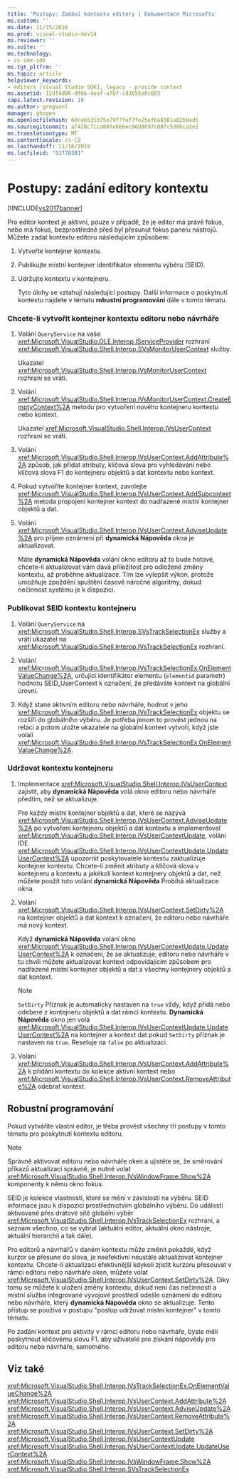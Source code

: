 ```yaml
---
title: 'Postupy: Zadání kontextu editory | Dokumentace Microsoftu'
ms.custom: ''
ms.date: 11/15/2016
ms.prod: visual-studio-dev14
ms.reviewer: ''
ms.suite: ''
ms.technology:
- vs-ide-sdk
ms.tgt_pltfrm: ''
ms.topic: article
helpviewer_keywords:
- editors [Visual Studio SDK], legacy - provide context
ms.assetid: 12df4d06-df6b-4eaf-a7bf-c83655a0c683
caps.latest.revision: 18
ms.author: gregvanl
manager: ghogen
ms.openlocfilehash: 60ce6535375e79f7fef7fe25ef6a8381a02b0ad5
ms.sourcegitcommit: af428c7ccd007e668ec0dd8697c88fc5d8bca1e2
ms.translationtype: MT
ms.contentlocale: cs-CZ
ms.lasthandoff: 11/16/2018
ms.locfileid: "51778381"
---
```

# <a name="how-to-provide-context-for-editors"></a>Postupy: zadání editory kontextu
[!INCLUDE[vs2017banner](../includes/vs2017banner.md)]

Pro editor kontext je aktivní, pouze v případě, že je editor má právě fokus, nebo má fokus, bezprostředně před byl přesunut fokus panelu nástrojů. Můžete zadat kontextu editoru následujícím způsobem:  
  
1. Vytvořte kontejner kontextu.  
  
2. Publikujte místní kontejner identifikátor elementu výběru (SEID).  
  
3. Udržujte kontextu v kontejneru.  
  
   Tyto úlohy se vztahují následující postupy. Další informace o poskytnutí kontextu najdete v tématu **robustní programování** dále v tomto tématu.  
  
### <a name="to-create-a-context-bag-for-an-editor-or-a-designer"></a>Chcete-li vytvořit kontejner kontextu editoru nebo návrháře  
  
1.  Volání `QueryService` na vaše <xref:Microsoft.VisualStudio.OLE.Interop.IServiceProvider> rozhraní <xref:Microsoft.VisualStudio.Shell.Interop.SVsMonitorUserContext> služby.  
  
     Ukazatel <xref:Microsoft.VisualStudio.Shell.Interop.IVsMonitorUserContext> rozhraní se vrátí.  
  
2.  Volání <xref:Microsoft.VisualStudio.Shell.Interop.IVsMonitorUserContext.CreateEmptyContext%2A> metodu pro vytvoření nového kontejneru kontextu nebo kontext.  
  
     Ukazatel <xref:Microsoft.VisualStudio.Shell.Interop.IVsUserContext> rozhraní se vrátí.  
  
3.  Volání <xref:Microsoft.VisualStudio.Shell.Interop.IVsUserContext.AddAttribute%2A> způsob, jak přidat atributy, klíčová slova pro vyhledávání nebo klíčová slova F1 do kontejneru objektů a dat kontextu nebo kontext.  
  
4.  Pokud vytvoříte kontejner kontext, zavolejte <xref:Microsoft.VisualStudio.Shell.Interop.IVsUserContext.AddSubcontext%2A> metoda propojení kontejner kontext do nadřazené místní kontejner objektů a dat.  
  
5.  Volání <xref:Microsoft.VisualStudio.Shell.Interop.IVsUserContext.AdviseUpdate%2A> pro příjem oznámení při **dynamická Nápověda** okna je aktualizovat.  
  
     Máte **dynamická Nápověda** volání okno editoru až to bude hotové, chcete-li aktualizovat vám dává příležitost pro odložené změny kontextu, až proběhne aktualizace. Tím lze vylepšit výkon, protože umožňuje zpoždění spuštění časově náročné algoritmy, dokud nečinnost systému je k dispozici.  
  
### <a name="to-publish-the-context-bag-to-the-seid"></a>Publikovat SEID kontextu kontejneru  
  
1.  Volání `QueryService` na <xref:Microsoft.VisualStudio.Shell.Interop.SVsTrackSelectionEx> služby a vrátí ukazatel na <xref:Microsoft.VisualStudio.Shell.Interop.IVsTrackSelectionEx> rozhraní.  
  
2.  Volání <xref:Microsoft.VisualStudio.Shell.Interop.IVsTrackSelectionEx.OnElementValueChange%2A>, určující identifikátor elementu (`elementid` parametr) hodnotu SEID_UserContext k označení, že předáváte kontext na globální úrovni.  
  
3.  Když stane aktivním editoru nebo návrháře, hodnot v jeho <xref:Microsoft.VisualStudio.Shell.Interop.IVsTrackSelectionEx> objektu se rozšíří do globálního výběru. Je potřeba jenom to provést jednou na relaci a potom uložte ukazatele na globální kontext vytvoří, když jste volali <xref:Microsoft.VisualStudio.Shell.Interop.IVsTrackSelectionEx.OnElementValueChange%2A>.  
  
### <a name="to-maintain-the-context-bag"></a>Udržovat kontextu kontejneru  
  
1.  Implementace <xref:Microsoft.VisualStudio.Shell.Interop.IVsUserContext> zajistit, aby **dynamická Nápověda** volá okno editoru nebo návrháře předtím, než se aktualizuje.  
  
     Pro každý místní kontejner objektů a dat, které se nazývá <xref:Microsoft.VisualStudio.Shell.Interop.IVsUserContext.AdviseUpdate%2A> po vytvoření kontejneru objektů a dat kontextu a implementoval <xref:Microsoft.VisualStudio.Shell.Interop.IVsUserContextUpdate>, volání IDE <xref:Microsoft.VisualStudio.Shell.Interop.IVsUserContextUpdate.UpdateUserContext%2A> upozornit poskytovatele kontextu zaktualizuje kontejner kontextu. Chcete-li změnit atributy a klíčová slova v kontejneru a kontextu a jakékoli kontext kontejnery objektů a dat, než můžete použít toto volání **dynamická Nápověda** Probíhá aktualizace okna.  
  
2.  Volání <xref:Microsoft.VisualStudio.Shell.Interop.IVsUserContext.SetDirty%2A> na kontejner objektů a dat kontext k označení, že editoru nebo návrháře má nový kontext.  
  
     Když **dynamická Nápověda** volání okno <xref:Microsoft.VisualStudio.Shell.Interop.IVsUserContextUpdate.UpdateUserContext%2A> k označení, že se aktualizuje, editoru nebo návrháře v tu chvíli můžete aktualizovat kontext odpovídajícím způsobem pro nadřazené místní kontejner objektů a dat a všechny kontejnery objektů a dat kontext.  
  
    > [!NOTE]
    >  `SetDirty` Příznak je automaticky nastaven na `true` vždy, když přidá nebo odebere z kontejneru objektů a dat rámci kontextu. **Dynamická Nápověda** okno jen volá <xref:Microsoft.VisualStudio.Shell.Interop.IVsUserContextUpdate.UpdateUserContext%2A> na kontejner a kontext dat pokud `SetDirty` příznak je nastaven na `true`. Resetuje na `false` po aktualizaci.  
  
3.  Volání <xref:Microsoft.VisualStudio.Shell.Interop.IVsUserContext.AddAttribute%2A> k přidání kontextu do kolekce aktivní kontext nebo <xref:Microsoft.VisualStudio.Shell.Interop.IVsUserContext.RemoveAttribute%2A> odebrat kontext.  
  
## <a name="robust-programming"></a>Robustní programování  
 Pokud vytváříte vlastní editor, je třeba provést všechny tři postupy v tomto tématu pro poskytnutí kontextu editoru.  
  
> [!NOTE]
>  Správně aktivovat editoru nebo návrháře oken a ujistěte se, že směrování příkazů aktualizaci správně, je nutné volat <xref:Microsoft.VisualStudio.Shell.Interop.IVsWindowFrame.Show%2A> komponenty k němu okno fokus.  
  
 SEID je kolekce vlastností, které se mění v závislosti na výběru. SEID informace jsou k dispozici prostřednictvím globálního výběru. Do události aktivované přes drátové sítě globální výběr <xref:Microsoft.VisualStudio.Shell.Interop.IVsTrackSelectionEx> rozhraní, a seznam všechno, co se vybral (aktuální editor, aktuální okno nástroje, aktuální hierarchií a tak dále).  
  
 Pro editorů a návrhářů v daném kontextu může změnit pokaždé, když kurzor se přesune do slova, je neefektivní neustále aktualizovat kontejner kontextu. Chcete-li aktualizaci efektivnější kdykoli zjistit kurzoru přesouvat v rámci editoru nebo návrháře oken, můžete volat <xref:Microsoft.VisualStudio.Shell.Interop.IVsUserContext.SetDirty%2A>. Díky tomu se můžete k uložení změny kontextu, dokud není čas nečinnosti a místní služba integrované vývojové prostředí odešle oznámení do editoru nebo návrháře, který **dynamická Nápověda** okno se aktualizuje. Tento přístup se používá v postupu "postup udržovat místní kontejner" v tomto tématu.  
  
 Po zadání kontext pro aktivity v rámci editoru nebo návrháře, byste měli poskytnout klíčovému slovu F1. aby uživatelé pro získání nápovědy pro editoru nebo návrháře, samotného.  
  
## <a name="see-also"></a>Viz také  
 <xref:Microsoft.VisualStudio.Shell.Interop.IVsTrackSelectionEx.OnElementValueChange%2A>   
 <xref:Microsoft.VisualStudio.Shell.Interop.IVsUserContext.AddAttribute%2A>   
 <xref:Microsoft.VisualStudio.Shell.Interop.IVsUserContext.AdviseUpdate%2A>   
 <xref:Microsoft.VisualStudio.Shell.Interop.IVsUserContext.RemoveAttribute%2A>   
 <xref:Microsoft.VisualStudio.Shell.Interop.IVsUserContext.SetDirty%2A>   
 <xref:Microsoft.VisualStudio.Shell.Interop.IVsUserContextUpdate>   
 <xref:Microsoft.VisualStudio.Shell.Interop.IVsUserContextUpdate.UpdateUserContext%2A>   
 <xref:Microsoft.VisualStudio.Shell.Interop.IVsWindowFrame.Show%2A>   
 <xref:Microsoft.VisualStudio.Shell.Interop.SVsTrackSelectionEx>

